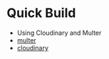 # Quick Build
- Using Cloudinary and Multer
- [multer](https://www.npmjs.com/package/multer)
- [cloudinary](https://cloudinary.com/documentation/node_integration#landingpage)